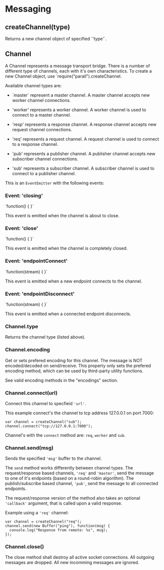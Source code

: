 # Messaging





## createChannel(type)

Returns a new channel object of specified ´'type'´. 

## Channel

A Channel represents a message transport bridge. There is a number of 
different type of channels, each with it's own characteristics. To create
a new Channel object, use ´require("parall").createChannel. 

Available channel types are:
  
* ´master´ represent a master channel. A master channel accepts new worker
  channel connections. 

* 'worker' represents a worker channel. A worker channel is used to connect
  to a master channel.

* 'resp' represents a response channel. A response channel accepts new
  request channel connections.

* 'req' represents a request channel. A request channel is used to connect
  to a response channel.

* 'pub' represents a publisher channel. A publisher channel accepts new
  subscriber channel connections.

* 'sub' represents a subscriber channel. A subscriber channel is used to 
  connect to a publisher channel.

This is an `EventEmitter` with the following events:

### Event: 'closing'

´function() { }´

This event is emitted when the channel is about to close.

### Event: 'close'

´function() { }´
 
This event is emitted when the channel is completely closed.

### Event: 'endpointConnect'

´function(stream) { }´
 
This event is emitted when a new endpoint connects to the channel.

### Event: 'endpointDisconnect'

´function(stream) { }´
 
This event is emitted when a connected endpoint disconnects.


### Channel.type

Returns the channel type (listed above).

### Channel.encoding

Get or sets prefered encoding for this channel. The message is NOT 
encoded/decoded on send/receive. This property only sets the prefered
encoding method, which can be used by third-party utility functions.

See valid encoding methods in the "encodings" section.


### Channel.connect(url)

Connect this channel to specfieid `'url'`. 

This example connect's the channel to tcp address 127.0.0.1 on
port 7000:

    var channel = createChannel("sub");
    channel.connect("tcp://127.0.0.1:7000");

Channel's with the `connect` method are: `req`, `worker` and `sub`.


### Channel.send(msg)

Sends the specified `'msg'` buffer to the channel. 

The `send` method works differently between channel types. The 
request/response based channels, `'req'` and `'master'`, send the message 
to one of it's endpoints (based on a round-robin algorithm). The 
publish/subscribe based channel, `'pub'`, send the message to all 
connected endpoints.

The request/response version of the method also takes an optional
`'callback'` argument, that is called upon a valid response.

Example using a `'req'` channel:

    var channel = createChannel("req");
    channel.send(new Buffer("ping"), function(msg) {
      console.log("Response from remote: %s", msg);
    });



### Channel.close()

The close method shall destroy all active socket connections. All outgoing
messages are dropped. All new incomming messages are ignored.


